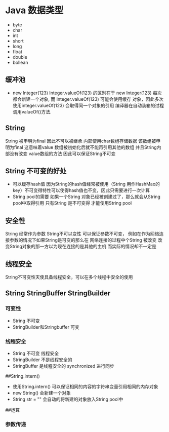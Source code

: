 # Java 数据类型
 - byte
 - char 
 - int 
 - short 
 - long 
 - float
 - double
 - bollean
 
 ## 缓冲池 
 - new Integer(123) Integer.valueOf(123) 的区别在于 new Integer(123) 每次都会新建一个对象,
 而 Integer.valueOf(123) 可能会使用缓存 对象，因此多次使用integer.valueOf(123) 会取得同一个对象的引用
  编译器在自动装箱的过程调用valueOf()方法.
  
 ## String
  String 被申明为final 因此不可以被继承
  内部使用char数组存储数据 该数组被申明为final 这意味着value 数组被初始化后就不能再引用其他的数组 并且String内部没有改变 
  value数组的方法 因此可以保证String不可变
  
 ## String 不可变的好处
 - 可以缓存hash值
  因为String的hash值经常被使用（String 用作HashMao的key）不可变得特性可以使得hash值也不变，因此只需要进行一次计算
 - String pool的需要
  如果一个String 对象已经被创建过了，那么就会从String pool中取得引用 只有String 是不可变得 才能使用String pool
 ## 安全性
 String 经常作为参数 String不可以变性 可以保证参数不可变， 例如在作为网络连接参数的情况下如果String是可变的那么在
  网络连接的过程中个String 被改变 改变String对象的那一方以为现在连接的是其他的主机 而实际的情况却不一定是
 ## 线程安全
 String不可变性天使具备线程安全，可以在多个线程中安全的使用
 
 ## String StringBuffer StringBuilder
 ### 可变性
 - String 不可变
 - StringBuilder和Stringbuffer 可变
 ### 线程安全
 - String 不可变 线程安全
 - StringBuilder 不是线程安全的
 - StringBuffer 是线程安全的 synchronized 进行同步

##String.intern()
 - 使用String.intern() 可以保证相同的内容的字符串变量引用相同的内存对象
 - new String() 会新建一个对象
 - String str = "" 会自动的将新建的对象放入String pool中
 
##运算
### 参数传递
    
    
 
   
 